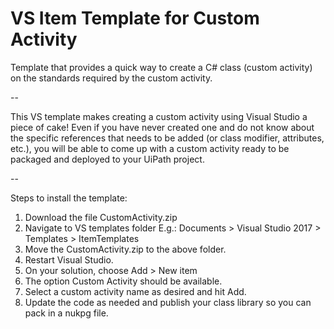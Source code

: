 # VS Item Template for Custom Activity

Template that provides a quick way to create a C# class (custom activity) on the standards required by the custom activity.

--

This VS template makes creating a custom activity using Visual Studio a piece of cake! Even if you have never created one and do not know about the specific references that needs to be added (or class modifier, attributes, etc.), you will be able to come up with a custom activity ready to be packaged and deployed to your UiPath project.  

--

Steps to install the template:

1. Download the file CustomActivity.zip
2. Navigate to VS templates folder
  E.g.: Documents > Visual Studio 2017 > Templates > ItemTemplates
3. Move the CustomActivity.zip to the above folder.
4. Restart Visual Studio.
5. On your solution, choose Add > New item
6. The option Custom Activity should be available.
7. Select a custom activity name as desired and hit Add.
8. Update the code as needed and publish your class library so you can pack in a nukpg file.



